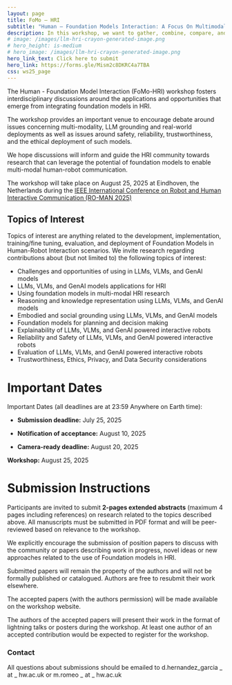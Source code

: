 ```yaml
---
layout: page
title: FoMo – HRI
subtitle: "Human – Foundation Models Interaction: A Focus On Multimodal Information"
description: In this workshop, we want to gather, combine, compare, and share insights and knowledge across the wide HRI community on the pitfalls and opportunities that the application of Foundation Models, including LLMs, VLMs, multimodal models and generative AI, can present for HRI research.
# image: /images/llm-hri-crayon-generated-image.png
# hero_height: is-medium
# hero_image: /images/llm-hri-crayon-generated-image.png
hero_link_text: Click here to submit
hero_link: https://forms.gle/Mism2c8DKRC4a7TBA
css: ws25_page
---
```


<!-- # Human – Large Language Model Interaction -->

The Human - Foundation Model Interaction (FoMo-HRI) workshop fosters interdisciplinary discussions around the applications and opportunities that emerge from integrating foundation models in HRI. 

The workshop provides an important venue to encourage debate around issues concerning multi-modality, LLM grounding and real-world deployments as well as issues around safety, reliability, trustworthiness, and the ethical deployment of such models. 

We hope discussions will inform and guide the HRI community towards research that can leverage the potential of foundation models to enable multi-modal human-robot communication.  

The workshop will take place on August 25, 2025 at Eindhoven, the Netherlands during the [IEEE International Conference on Robot and Human Interactive Communication (RO-MAN 2025)](https://www.ro-man2025.org/)

## Topics of Interest
Topics of interest are anything related to the development, implementation, training/fine tuning, evaluation, and deployment of Foundation Models in Human-Robot Interaction scenarios. 
We invite research regarding contributions about (but not limited to) the following topics of interest:

- Challenges and opportunities of using in LLMs, VLMs, and GenAI models
- LLMs, VLMs, and GenAI models applications for HRI
- Using foundation models in multi-modal HRI research
- Reasoning and knowledge representation using LLMs, VLMs, and GenAI models
- Embodied and social grounding using LLMs, VLMs, and GenAI models
- Foundation models for planning and decision making
- Explainability of LLMs, VLMs, and GenAI powered interactive robots
- Reliability and Safety of LLMs, VLMs, and GenAI powered interactive robots
- Evaluation of LLMs, VLMs, and GenAI powered interactive robots
- Trustworthiness, Ethics, Privacy, and Data Security considerations

<!-- While we are generally interested in any topics related to the development, implementation, training, evaluation, and deployment of Large Language Models in Human-Robot Interaction scenarios.  -->
<!-- Please consider whether your work would present a better fit in our ***friend workshop [Scarecrows in Oz (LLMs in HRI)](https://scarecrows-hri.github.io/)*** before submitting. -->



# [](#dates)Important Dates

Important Dates (all deadlines are at 23:59 Anywhere on Earth time):

- **Submission deadline:** July 25, 2025 

- **Notification of acceptance:** August 10, 2025 

- **Camera-ready deadline:** August 20, 2025 


**Workshop:** August 25, 2025 


# [](#submission)Submission Instructions

<!-- Submission Instructions: -->

Participants are invited to submit **2-pages extended abstracts** (maximum 4 pages including references) on research related to the topics described above. All manuscripts must be submitted in PDF format and will be peer-reviewed based on relevance to the workshop. 

We explicitly encourage the submission of position papers to discuss with the community or papers describing work in progress, novel ideas or new approaches related to the use of Foundation models in HRI.   

Submitted papers will remain the property of the authors and will not be formally published or catalogued. Authors are free to resubmit their work elsewhere.

The accepted papers (with the authors permission) will be made available on the workshop website. 

The authors of the accepted papers will present their work in the format of lightning talks or posters during the workshop. At least one author of an accepted contribution would be expected to register for the workshop.


### [](#contact)Contact 

All questions about submissions should be emailed to d.hernandez_garcia _ at _ hw.ac.uk or m.romeo _ at _ hw.ac.uk


<!-- # [](#format)Format

This will be a half-day workshop. -->


<!-- Format and Activities: -->


<!-- ## [](#schedule)Schedule

Schedule: COMING SOON!... -->


